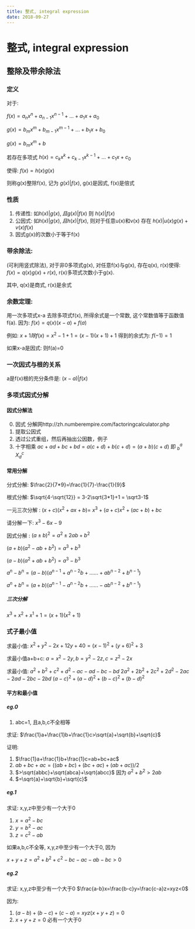 ```yaml
---
title: 整式, integral expression
date: 2018-09-27
---
```

# 整式, integral expression

## 整除及带余除法

### 定义
对于:

$f(x)=a_nx^n+a_{n-1}x^{n-1}+...+a_1x+a_0$

$g(x)=b_mx^m+b_{m-1}x^{m-1}+...+b_1x+b_0$

$g(x)=b_mx^m+b$


若存在多项式
  $h(x)=c_kx^k+c_{k-1}x^{k-1}+...+c_1x+c_0$

使得:
    $f(x)=h(x)g(x)$

则称g(x)整除f(x), 记为 $g(x)|f(x)$, g(x)是因式, f(x)是倍式

### 性质
1. 传递性: 如$h(x)|g(x), 且g(x)|f(x)$ 则 $h(x)|f(x)$
2. 公因式: 如$h(x)|g(x), 且h(x)|f(x)$, 则对于任意u(x)和v(x) 存在 $h(x)|u(x)g(x)+v(x)f(x)$
3. 因式g(x)的次数小于等于f(x)


### 带余除法:
(可利用竖式除法), 对于非0多项式g(x), 对任意f(x)与g(x), 存在q(x), r(x)使得:
    $f(x)=q(x)g(x)+r(x)$, r(x)多项式次数小于g(x).

其中, q(x)是商式, r(x)是余式

### 余数定理:
用一次多项式x-a 去除多项式f(x), 所得余式是一个常数, 这个常数值等于函数值f(a).
因为: $f(x)=q(x)(x-a)+f(a)$

例如: $x+1 除f(x)=x^2-1 +1 = (x-1)(x+1)+1$ 得到的余式为:
$f(-1)=1$

如果x-a是因式: 则f(a)=0

### 一次因式与根的关系
a是f(x)根的充分条件是: $(x-a)|f(x)$

### 多项式因式分解

#### 因式分解法
0. 因式 分解网http://zh.numberempire.com/factoringcalculator.php
1. 提取公因式
2. 透过公式重组，然后再抽出公因数，例子
3. 十字相乘
$ac+ad+bc+bd=a(c+d)+b(c+d)=(a+b)(c+d)$
 即 ${}_{b}^{a}\!X_{d}^{c}$

#### 常用分解
分式分解:
$\frac{2}{7*9}=\frac{1}{7}-\frac{1}{9}$

根式分解:
$\sqrt{4-\sqrt{12}} = 3-2\sqrt{3*1}+1 = \sqrt3-1$

一元三次分解 :
$(x+c)(x^2+ax+b)=$
$x^3+(a+c)x^2+(ac+b)+bc$

请分解一下: $x^3-6x-9$

因式分解 :
$(a±b)^2 = a^2±2ab+b^2$

$(a+b)(a^2-ab+b^2)=a^3+b^3$

$(a-b)(a^2+ab+b^2)=a^3-b^3$

$a^{n}-b^{n}=(a-b)(a^{{n-1}}+a^{{n-2}}b+......+ab^{n-2}+b^{{n-1}})$

$a^{n}+b^{n}=(a+b)(a^{{n-1}}-a^{{n-2}}b+......-ab^{n-2}+b^{{n-1}})$

##### 三次分解
$x^3+x^2+x^1+1=(x+1)(x^2+1)$

### 式子最小值
求最小值:
$x^2+y^2-2x+12y+40 = (x-1)^2+(y+6)^2+3$

求最小值a+b+c:
$a=x^2-2y, b=y^2-2z, c=z^2-2x$

求最小值:
$a^2+b^2+c^2+d^2-ac-ad-bc-bd$
$2a^2+2b^2+2c^2+2d^2-2ac-2ad-2bc-2bd$
$(a-c)^2+(a-d)^2+(b-c)^2+(b-d)^2$

#### 平方和最小值

##### eg.0
1. abc=1, 且a,b,c不全相等

求证: 
$\frac{1}a+\frac{1}b+\frac{1}c>\sqrt{a}+\sqrt{b}+\sqrt{c}$

证明:
1. $\frac{1}a+\frac{1}b+\frac{1}c=ab+bc+ac$
1. $ab+bc+ac=((ab+bc)+(bc+ac)+(ab+ac))/2$
1. $>\sqrt{abbc}+\sqrt{abca}+\sqrt{abcc}$ 因为 $a^2+b^2>2ab$
1. $=\sqrt{a}+\sqrt{b}+\sqrt{c}$

##### eg.1
求证: x,y,z中至少有一个大于0
1. $x=a^2-bc$
1. $y=b^2-ac$
1. $z=c^2-ab$

如果a,b,c不全等, x,y,z中至少有一个大于0, 因为

$x+y+z=a^2+b^2+c^2-bc-ac-ab-bc>0$

##### eg.2
求证: x,y,z中至少有一个大于0
$\frac{a-b}x=\frac{b-c}y=\frac{c-a}z=xyz<0$

因为:
1. $(a-b)+(b-c)+(c-a)=xyz(x+y+z)=0$
1. $x+y+z=0$ 必有一个大于0